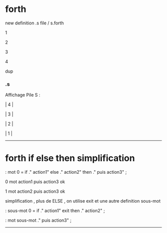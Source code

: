 # forth
new definition .s  file /  s.forth

<p>1</p>
<p>2</p>
<p>3</p>
<p>4</p>

dup


<h3>.s</h3> 
 
 Affichage Pile S : 

<p>| 4 |</p>
<p>| 3 |</p>
<p>| 2 |</p>
<p>| 1 |</p>

------------------------------------------------------------------------------



# forth if  else then  simplification
: mot 0 = if ." action1" else ." action2" then ."   puis action3" ;
<p></p>
0 mot action1  puis action3 ok 
<p></p>
1 mot action2  puis action3 ok
<p></p>


simplification , plus de ELSE , on utilise exit  et une autre definition sous-mot 
<p></p>

: sous-mot 0 = if ." action1" exit then ."  action2" ;
<p></p>
: mot sous-mot ."   puis action3" ;





------------------------------------------------------------------------------


